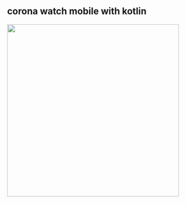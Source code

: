 ## **corona watch mobile with kotlin** 


<img src="https://user-images.githubusercontent.com/14006513/112904432-db39bb80-90e0-11eb-97de-7239de65863a.jpg" width="400">
